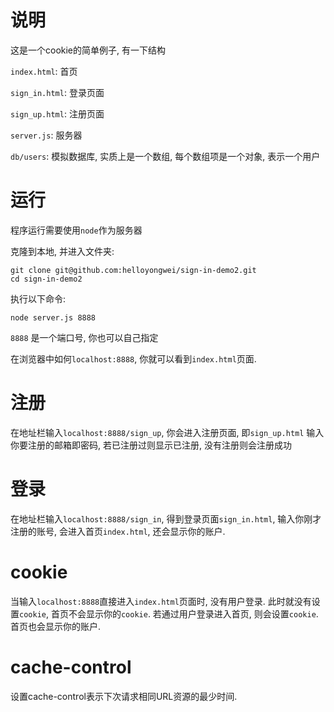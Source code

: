 # 说明
这是一个cookie的简单例子, 有一下结构

`index.html`: 首页

`sign_in.html`: 登录页面

`sign_up.html`: 注册页面

`server.js`: 服务器

`db/users`: 模拟数据库, 实质上是一个数组, 每个数组项是一个对象, 表示一个用户

# 运行
程序运行需要使用`node`作为服务器

克隆到本地, 并进入文件夹:
```
git clone git@github.com:helloyongwei/sign-in-demo2.git
cd sign-in-demo2 
```

执行以下命令:
```
node server.js 8888
```
`8888` 是一个端口号, 你也可以自己指定

在浏览器中如何`localhost:8888`, 你就可以看到`index.html`页面.

# 注册
在地址栏输入`localhost:8888/sign_up`, 你会进入注册页面, 即`sign_up.html`
输入你要注册的邮箱即密码, 若已注册过则显示已注册, 没有注册则会注册成功

# 登录
在地址栏输入`localhost:8888/sign_in`, 得到登录页面`sign_in.html`, 输入你刚才注册的账号, 会进入首页`index.html`, 还会显示你的账户. 

# cookie
当输入`localhost:8888`直接进入`index.html`页面时, 没有用户登录. 此时就没有设置`cookie`, 首页不会显示你的`cookie`.
若通过用户登录进入首页, 则会设置`cookie`. 首页也会显示你的账户.

# cache-control
设置cache-control表示下次请求相同URL资源的最少时间.